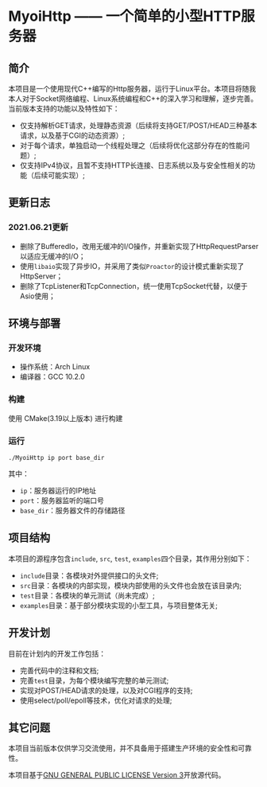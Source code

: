 # MyoiHttp —— 一个简单的小型HTTP服务器

## 简介

本项目是一个使用现代C++编写的Http服务器，运行于Linux平台。本项目将随我本人对于Socket网络编程、Linux系统编程和C++的深入学习和理解，逐步完善。当前版本支持的功能以及特性如下：

* 仅支持解析GET请求，处理静态资源（后续将支持GET/POST/HEAD三种基本请求，以及基于CGI的动态资源）;
* 对于每个请求，单独启动一个线程处理之（后续将优化这部分存在的性能问题）;
* 仅支持IPv4协议，且暂不支持HTTP长连接、日志系统以及与安全性相关的功能（后续可能实现）;

## 更新日志

### 2021.06.21更新

* 删除了BufferedIo，改用无缓冲的I/O操作，并重新实现了HttpRequestParser以适应无缓冲的I/O；
* 使用`libaio`实现了异步IO，并采用了类似`Proactor`的设计模式重新实现了HttpServer；
* 删除了TcpListener和TcpConnection，统一使用TcpSocket代替，以便于Asio使用；

## 环境与部署

### 开发环境

* 操作系统：Arch Linux
* 编译器：GCC 10.2.0

### 构建

使用 CMake(3.19以上版本) 进行构建

### 运行

```
./MyoiHttp ip port base_dir
```

其中：

* `ip`：服务器运行的IP地址
* `port`：服务器监听的端口号
* `base_dir`：服务器文件的存储路径

## 项目结构

本项目的源程序包含`include`, `src`, `test`, `examples`四个目录，其作用分别如下：

* `include`目录：各模块对外提供接口的头文件;
* `src`目录：各模块的内部实现，模块内部使用的头文件也会放在该目录内;
* `test`目录：各模块的单元测试（尚未完成）;
* `examples`目录：基于部分模块实现的小型工具，与项目整体无关;

## 开发计划

目前在计划内的开发工作包括：

* 完善代码中的注释和文档;
* 完善`test`目录，为每个模块编写完整的单元测试;
* 实现对POST/HEAD请求的处理，以及对CGI程序的支持;
* 使用select/poll/epoll等技术，优化对请求的处理;

## 其它问题

本项目当前版本仅供学习交流使用，并不具备用于搭建生产环境的安全性和可靠性。

本项目基于[GNU GENERAL PUBLIC LICENSE Version 3](./LICENSE)开放源代码。